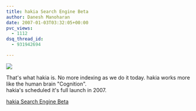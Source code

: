```yaml
---
title: hakia Search Engine Beta
author: Danesh Manoharan
date: 2007-01-03T03:32:05+00:00
pvc_views:
  - 1112
dsq_thread_id:
  - 931942694

---
```

![](/techblog/wp-content/uploads/2007/01/hakia.jpg)

That's what hakia is. No more indexing as we do it today. hakia works more like the human brain "Cognition".  
hakia's scheduled it's full launch in 2007.

[hakia Search Engine Beta][1]

 [1]: http://hakia.com/